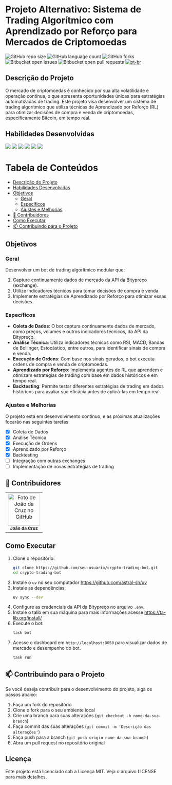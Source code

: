 # Projeto Alternativo: Sistema de Trading Algorítmico com Aprendizado por Reforço para Mercados de Criptomoedas

![GitHub repo size](https://img.shields.io/github/repo-size/joaosnet/crypto?style=for-the-badge)
![GitHub language count](https://img.shields.io/github/languages/count/joaosnet/crypto?style=for-the-badge)
![GitHub forks](https://img.shields.io/github/forks/joaosnet/crypto?style=for-the-badge)
![Bitbucket open issues](https://img.shields.io/bitbucket/issues/joaosnet/crypto?style=for-the-badge)
![Bitbucket open pull requests](https://img.shields.io/bitbucket/pr-raw/joaosnet/crypto?style=for-the-badge)
[![pt-br](https://img.shields.io/badge/lang-pt--br-green.svg)](https://github.com/joaosnet/crypto/blob/master/README.pt-br.md)

## Descrição do Projeto

O mercado de criptomoedas é conhecido por sua alta volatilidade e operação contínua, o que apresenta oportunidades únicas para estratégias automatizadas de trading. Este projeto visa desenvolver um sistema de trading algorítmico que utiliza técnicas de Aprendizado por Reforço (RL) para otimizar decisões de compra e venda de criptomoedas, especificamente Bitcoin, em tempo real.

## Habilidades Desenvolvidas
<img src="https://img.shields.io/badge/Python-3776AB?style=for-the-badge&logo=python&logoColor=white" /> <img src="https://img.shields.io/badge/Pandas-150458?style=for-the-badge&logo=pandas&logoColor=white" /> <img src="https://img.shields.io/badge/TA--Lib-3776AB?style=for-the-badge&logo=python&logoColor=white" /> <img src="https://img.shields.io/badge/OpenAI_Gym-232F3E?style=for-the-badge&logo=openai&logoColor=white" /> <img src="https://img.shields.io/badge/Stable_Baselines3-232F3E?style=for-the-badge&logo=openai&logoColor=white" /> <img src="https://img.shields.io/badge/Dash-232F3E?style=for-the-badge&logo=dash&logoColor=white" />

# Tabela de Conteúdos

* [Descrição do Projeto](#descrição-do-projeto)
* [Habilidades Desenvolvidas](#habilidades-desenvolvidas)
* [Objetivos](#objetivos)
    * [Geral](#geral)
    * [Específicos](#específicos)
    * [Ajustes e Melhorias](#ajustes-e-melhorias)
* [🤝 Contribuidores](#-contribuidores)
* [Como Executar](#como-executar)
* [📫 Contribuindo para o Projeto](#-contribuindo-para-o-projeto)

## Objetivos

### Geral

Desenvolver um bot de trading algorítmico modular que:
1. Capture continuamente dados de mercado da API da Bitypreço (exchange).
2. Utilize indicadores técnicos para tomar decisões de compra e venda.
3. Implemente estratégias de Aprendizado por Reforço para otimizar essas decisões.

### Específicos

- **Coleta de Dados**: O bot captura continuamente dados de mercado, como preços, volumes e outros indicadores técnicos, da API da Bitypreço.
- **Análise Técnica**: Utiliza indicadores técnicos como RSI, MACD, Bandas de Bollinger, Estocástico, entre outros, para identificar sinais de compra e venda.
- **Execução de Ordens**: Com base nos sinais gerados, o bot executa ordens de compra e venda de criptomoedas.
- **Aprendizado por Reforço**: Implementa agentes de RL que aprendem e otimizam estratégias de trading com base em dados históricos e em tempo real.
- **Backtesting**: Permite testar diferentes estratégias de trading em dados históricos para avaliar sua eficácia antes de aplicá-las em tempo real.

### Ajustes e Melhorias

O projeto está em desenvolvimento contínuo, e as próximas atualizações focarão nas seguintes tarefas:

- [x] Coleta de Dados
- [x] Análise Técnica
- [x] Execução de Ordens
- [x] Aprendizado por Reforço
- [x] Backtesting
- [ ] Integração com outras exchanges
- [ ] Implementação de novas estratégias de trading

## 🤝 Contribuidores

<table>
    <tr>
        <td align="center">
            <a href="https://www.instagram.com/jaonativi/" title="Desenvolvedor Principal">
                <img src="https://avatars.githubusercontent.com/u/87316339?v=4" width="100px;" alt="Foto de João da Cruz no GitHub"/><br>
                <sub>
                    <b>João da Cruz</b>
                </sub>
            </a>
        </td>
    </tr>
</table>

## Como Executar

1. Clone o repositório:
   ```sh
   git clone https://github.com/seu-usuario/crypto-trading-bot.git
   cd crypto-trading-bot
   ```
2. Instale o `uv` no seu computador https://github.com/astral-sh/uv
3. Instale as dependências:
   ```sh
   uv sync --dev
   ```
4. Configure as credenciais da API da Bitypreço no arquivo `.env`.
5. Instale o talib em sua máquina para mais informações acesse https://ta-lib.org/install/
6. Execute o bot:
   ```sh
   task bot
   ```
7. Acesse o dashboard em `http://localhost:8050` para visualizar dados de mercado e desempenho do bot.
    ```sh
    task run
    ```

## 📫 Contribuindo para o Projeto

Se você deseja contribuir para o desenvolvimento do projeto, siga os passos abaixo:

1. Faça um fork do repositório
2. Clone o fork para o seu ambiente local
3. Crie uma branch para suas alterações (`git checkout -b nome-da-sua-branch`)
4. Faça commit das suas alterações (`git commit -m 'Descrição das alterações'`)
5. Faça push para a branch (`git push origin nome-da-sua-branch`)
6. Abra um pull request no repositório original

## Licença

Este projeto está licenciado sob a Licença MIT. Veja o arquivo LICENSE para mais detalhes.